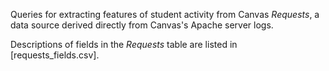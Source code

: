 Queries for extracting features of student activity from Canvas *Requests*, a data source derived directly from Canvas's Apache server logs.

Descriptions of fields in the *Requests* table are listed in [requests_fields.csv].
